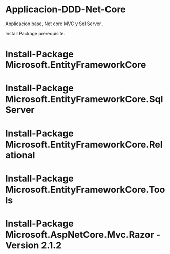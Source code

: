 # Applicacion-DDD-Net-Core
Applicacion base, Net core MVC y Sql Server .


Install Package  prerequisite.

# Install-Package Microsoft.EntityFrameworkCore 
# Install-Package Microsoft.EntityFrameworkCore.SqlServer 
# Install-Package Microsoft.EntityFrameworkCore.Relational 
# Install-Package Microsoft.EntityFrameworkCore.Tools
# Install-Package Microsoft.AspNetCore.Mvc.Razor -Version 2.1.2
